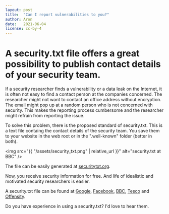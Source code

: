 ```yaml
---
layout: post
title:  "Can I report vulnerabilities to you?"
author: Aron
date:   2021-06-04
license: cc-by-4
---
```

# A security.txt file offers a great possibility to publish contact details of your security team.

If a security researcher finds a vulnerability or a data leak on the Internet, it is often not easy to find a contact person at the companies concerned. The researcher might not want to contact an office address without encryption. The email might pop up at a random person who is not concerned with security. This makes the reporting process cumbersome and the researcher might refrain from reporting the issue.

To solve this problem, there is the proposed standard of security.txt. This is a text file containg the contact details of the security team. You save them to your website in the web root or in the ".well-known" folder (better in both).

<img src="{{ "/assets/security_txt.png" | relative_url }}" alt="security.txt at BBC" />

The file can be easily generated at <a href="https://securitytxt.org/" target="_blank" rel="noopener noreferrer">securitytxt.org</a>.

Now, you receive security information for free. And life of idealistic and motivated security researchers is easier.

A security.txt file can be found at <a href="https://www.google.com/.well-known/security.txt" target="_blank" rel="noopener noreferrer">Google</a>, <a href="https://www.facebook.com/.well-known/security.txt" target="_blank" rel="noopener noreferrer">Facebook</a>, <a href="https://www.bbc.co.uk/.well-known/security.txt" target="_blank" rel="noopener noreferrer">BBC</a>, <a href="https://www.tesco.com/.well-known/security.txt" target="_blank" rel="noopener noreferrer">Tesco</a> and <a href="https://www.offensity.com/.well-known/security.txt" target="_blank" rel="noopener noreferrer">Offensity</a>.

Do you have experience in using a security.txt? I'd love to hear them.
